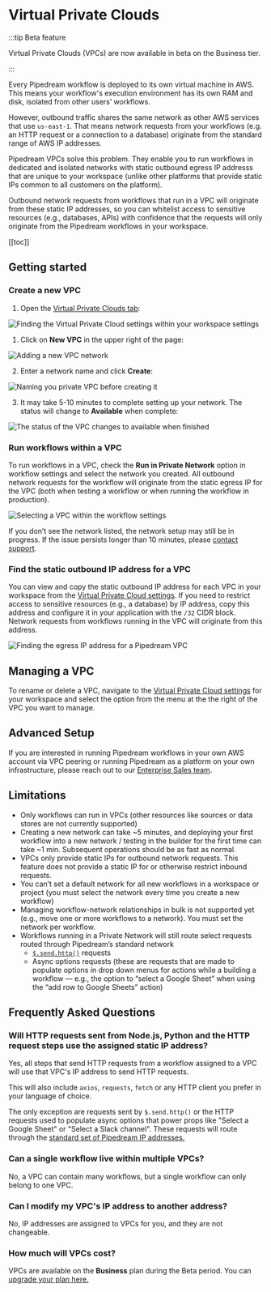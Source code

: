 # Virtual Private Clouds

:::tip Beta feature

Virtual Private Clouds (VPCs) are now available in beta on the Business tier.

:::

Every Pipedream workflow is deployed to its own virtual machine in AWS. This means your workflow's execution environment has its own RAM and disk, isolated from other users’ workflows. 

However, outbound traffic shares the same network as other AWS services that use `us-east-1`. That means network requests from your workflows (e.g. an HTTP request or a connection to a database) originate from the standard range of AWS IP addresses.

Pipedream VPCs solve this problem. They enable you to run workflows in dedicated and isolated networks with static outbound egress IP addresss that are unique to your workspace (unlike other platforms that provide static IPs common to all customers on the platform).

Outbound network requests from workflows that run in a VPC will originate from these static IP addresses, so you can whitelist access to sensitive resources (e.g., databases, APIs) with confidence that the requests will only originate from the Pipedream workflows in your workspace.

[[toc]]

## Getting started

### Create a new VPC

1. Open the [Virtual Private Clouds tab](https://pipedream.com/settings/networks):

![Finding the Virtual Private Cloud settings within your workspace settings](https://res.cloudinary.com/pipedreamin/image/upload/v1690914583/CleanShot_2023-08-01_at_14.29.24_slx1a7.png)

1. Click on **New VPC** in the upper right of the page:

![Adding a new VPC network](https://res.cloudinary.com/pipedreamin/image/upload/v1690914653/CleanShot_2023-08-01_at_14.30.47_okdiyx.png)

2. Enter a network name and click **Create**:

![Naming you private VPC before creating it](https://res.cloudinary.com/pipedreamin/image/upload/v1690913009/CleanShot_2023-08-01_at_14.03.24_smxujq.png)

3. It may take 5-10 minutes to complete setting up your network. The status will change to **Available** when complete:

![The status of the VPC changes to available when finished](https://res.cloudinary.com/pipedreamin/image/upload/v1690913069/CleanShot_2023-08-01_at_14.04.22_ro2bgx.png)

### Run workflows within a VPC

To run workflows in a VPC, check the **Run in Private Network** option in workflow settings and select the network you created. All outbound network requests for the workflow will originate from the static egress IP for the VPC (both when testing a workflow or when running the workflow in production).

![Selecting a VPC within the workflow settings](https://res.cloudinary.com/pipedreamin/image/upload/v1690913944/CleanShot_2023-08-01_at_14.18.42_rihwff.png)

If you don’t see the network listed, the network setup may still be in progress. If the issue persists longer than 10 minutes, please [contact support](https://pipedream.com/support).

### Find the static outbound IP address for a VPC

You can view and copy the static outbound IP address for each VPC in your workspace from the [Virtual Private Cloud settings](https://pipedream.com/settings/networks). If you need to restrict access to sensitive resources (e.g., a database) by IP address, copy this address and configure it in your application with the `/32` CIDR block. Network requests from workflows running in the VPC will originate from this address.

![Finding the egress IP address for a Pipedream VPC](https://res.cloudinary.com/pipedreamin/image/upload/v1690914910/CleanShot_2023-08-01_at_14.34.56_lp5jt3.png)

## Managing a VPC

To rename or delete a VPC, navigate to the [Virtual Private Cloud settings](https://pipedream.com/settings/networks) for your workspace and select the option from the menu at the the right of the VPC you want to manage.

## Advanced Setup

If you are interested in running Pipedream workflows in your own AWS account via VPC peering or running Pipedream as a platform on your own infrastructure, please reach out to our [Enterprise Sales team](mailto:sales@pipedream.com).

## Limitations

- Only workflows can run in VPCs (other resources like sources or data stores are not currently supported)
- Creating a new network can take ~5 minutes, and deploying your first workflow into a new network / testing in the builder for the first time can take ~1 min. Subsequent operations should be as fast as normal.
- VPCs only provide static IPs for outbound network requests. This feature does not provide a static IP for or otherwise restrict inbound requests.
- You can’t set a default network for all new workflows in a workspace or project (you must select the network every time you create a new workflow)
- Managing workflow-network relationships in bulk is not supported yet (e.g., move one or more workflows to a network). You must set the network per workflow.
- Workflows running in a Private Network will still route select requests routed through Pipedream’s standard network
    - [`$.send.http()`](/destinations/http/) requests
    - Async options requests (these are requests that are made to populate options in drop down menus for actions while a building a workflow — e.g., the option to “select a Google Sheet” when using the “add row to Google Sheets” action)

## Frequently Asked Questions

### Will HTTP requests sent from Node.js, Python and the HTTP request steps use the assigned static IP address?

Yes, all steps that send HTTP requests from a workflow assigned to a VPC will use that VPC's IP address to send HTTP requests.

This will also include `axios`, `requests`, `fetch` or any HTTP client you prefer in your language of choice.

The only exception are requests sent by `$.send.http()` or the HTTP requests used to populate async options that power props like "Select a Google Sheet" or "Select a Slack channel". These requests will route through the [standard set of Pipedream IP addresses.](/workflows/networking/)

### Can a single workflow live within multiple VPCs?

No, a VPC can contain many workflows, but a single workflow can only belong to one VPC.

### Can I modify my VPC's IP address to another address?

No, IP addresses are assigned to VPCs for you, and they are not changeable.

### How much will VPCs cost?

VPCs are available on the **Business** plan during the Beta period. You can [upgrade your plan here.](https://pipedream.com/pricing)
